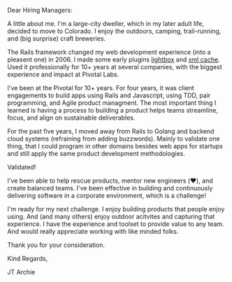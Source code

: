 Dear Hiring Managers:

A little about me.
I'm a large-city dweller, which in my later adult life, decided to move to Colorado. I enjoy the outdoors, camping, trail-running, and (big surprise) craft breweries.

The Rails framework changed my web development experience (into a pleasent one) in 2006. I made some early plugins [lightbox](https://github.com/jtarchie/rails_lightbox) and [xml cache](https://discuss.rubyonrails.org/t/xml-builder-cache-with-a-slight-problem-on-initial-load/15876). Used it professionally for 10+ years at several companies, with the biggest experience and impact at Pivotal Labs.

I've been at the Pivotal for 10+ years. For four years, it was client engagements to build apps using Rails and Javascript, using TDD, pair programming, and Agile product managment. The most important thing I learned is having a process to building a product helps teams streamline, focus, and align on sustainable deliverables.

For the past five years, I moved away from Rails to Golang and backend cloud systems (refraining from adding buzzwords). Mainly to validate one thing, that I could program in other domains besides web apps for startups and still apply the same product development methodologies.

Validated!

I've been able to help rescue products, mentor new engineers (❤️), and create balanced teams. I've been effective in building and continuously delivering software in a corporate environment, which is a challenge!

I'm ready for my next challenge.
I enjoy building products that people enjoy using.
And (and many others) enjoy outdoor acitvites and capturing that experience.
I have the experience and toolset to provide value to any team.
And would really appreciate working with like minded folks.

Thank you for your consideration.

Kind Regards,

JT Archie